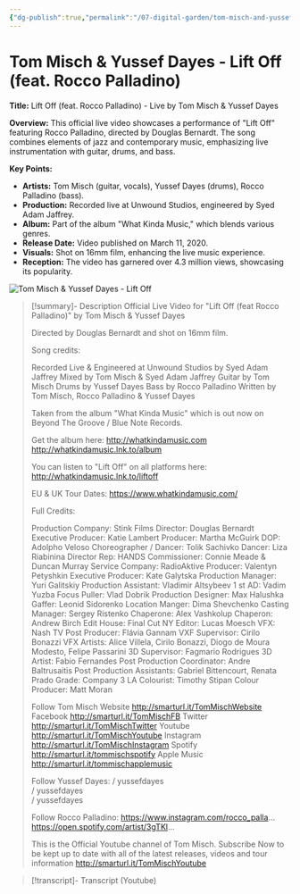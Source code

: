 ```yaml
---
{"dg-publish":true,"permalink":"/07-digital-garden/tom-misch-and-yussef-dayes-lift-off/","title":"(2) Tom Misch & Yussef Dayes - Lift Off (feat. Rocco Palladino) - [Live] - YouTube","tags":["videos","favorites"],"updated":"2025-04-08T18:49:21.563-07:00"}
---
```


# Tom Misch & Yussef Dayes - Lift Off (feat. Rocco Palladino)

**Title:** Lift Off (feat. Rocco Palladino) - Live by Tom Misch & Yussef Dayes

**Overview:** This official live video showcases a performance of "Lift Off" featuring Rocco Palladino, directed by Douglas Bernardt. The song combines elements of jazz and contemporary music, emphasizing live instrumentation with guitar, drums, and bass.

**Key Points:**
- **Artists:** Tom Misch (guitar, vocals), Yussef Dayes (drums), Rocco Palladino (bass).
- **Production:** Recorded live at Unwound Studios, engineered by Syed Adam Jaffrey.
- **Album:** Part of the album "What Kinda Music," which blends various genres.
- **Release Date:** Video published on March 11, 2020.
- **Visuals:** Shot on 16mm film, enhancing the live music experience.
- **Reception:** The video has garnered over 4.3 million views, showcasing its popularity.

![Tom Misch & Yussef Dayes - Lift Off](https://www.youtube.com/embed/O7GaK516Wkk)


> [!summary]- Description
> Official Live Video for "Lift Off (feat Rocco Palladino)" by Tom Misch & Yussef Dayes
> 
> Directed by Douglas Bernardt and shot on 16mm film.
> 
> Song credits: 
> 
> Recorded Live & Engineered at Unwound Studios by Syed Adam Jaffrey
> Mixed by Tom Misch & Syed Adam Jaffrey
> Guitar by Tom Misch
> Drums by Yussef Dayes
> Bass by Rocco Palladino
> Written by Tom Misch, Rocco Palladino & Yussef Dayes
> 
> Taken from the album "What Kinda Music" which is out now on Beyond The Groove / Blue Note Records.
> 
> Get the album here:
> http://whatkindamusic.com
> http://whatkindamusic.lnk.to/album
> 
> You can listen to "Lift Off" on all platforms here:
> http://whatkindamusic.lnk.to/liftoff
> 
> EU & UK Tour Dates: https://www.whatkindamusic.com/
> 
> Full Credits:
> 
> Production Company: Stink Films
> Director: Douglas Bernardt
> Executive Producer: Katie Lambert
> Producer: Martha McGuirk
> DOP: Adolpho Veloso
> Choreographer / Dancer: Tolik Sachivko
> Dancer: Liza Riabinina
> Director Rep: HANDS
> Commissioner: Connie Meade & Duncan Murray
> Service Company: RadioAktive
> Producer: Valentyn Petyshkin
> Executive Producer: Kate Galytska
> Production Manager: Yuri Galitskiy
> Production Assistant: Vladimir Altsybeev
> 1 st AD: Vadim Yuzba
> Focus Puller: Vlad Dobrik
> Production Designer: Max Halushka
> Gaffer: Leonid Sidorenko
> Location Manger: Dima Shevchenko
> Casting Manager: Sergey Ristenko
> Chaperone: Alex Vashkolup
> Chaperon: Andrew Birch
> Edit House: Final Cut NY
> Editor: Lucas Moesch
> VFX: Nash TV
> Post Producer: Flávia Gannam
> VXF Supervisor: Cirilo Bonazzi
> VFX Artists: Alice Villela, Cirilo Bonazzi, Diogo de Moura Modesto, Felipe
> Passarini
> 3D Supervisor: Fagmario Rodrigues
> 3D Artist: Fabio Fernandes
> Post Production Coordinator: Andre Baltrusaitis
> Post Production Assistants: Gabriel Bittencourt, Renata Prado
> Grade: Company 3 LA
> Colourist: Timothy Stipan
> Colour Producer: Matt Moran
> 
> Follow Tom Misch
> Website http://smarturl.it/TomMischWebsite
> Facebook http://smarturl.it/TomMischFB
> Twitter http://smarturl.it/TomMischTwitter
> Youtube http://smarturl.it/TomMischYoutube
> Instagram http://smarturl.it/TomMischInstagram
> Spotify http://smarturl.it/tommischspotify
> Apple Music http://smarturl.it/tommischapplemusic
> 
> Follow Yussef Dayes:
>   / yussefdayes  
>   / yussefdayes  
>   / yussefdayes  
> 
> Follow Rocco Palladino:
> https://www.instagram.com/rocco_palla...
> https://open.spotify.com/artist/3gTKl...
> 
> This is the Official Youtube channel of Tom Misch. Subscribe Now to be kept up to date with all of the latest releases, videos and tour information http://smarturl.it/TomMischYoutube

> [!transcript]- Transcript (Youtube)
> 